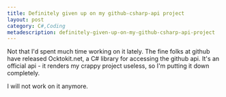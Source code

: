 ```yaml
---
title: Definitely given up on my github-csharp-api project
layout: post
category: C#,Coding
metadescription: definitely-given-up-on-my-github-csharp-api-project
---
```

Not that I'd spent much time working on it lately. The fine folks at github have released Ocktokit.net, a C# library for accessing the github api. It's an official api - it renders my crappy project useless, so I'm putting it down completely.

I will not work on it anymore.
